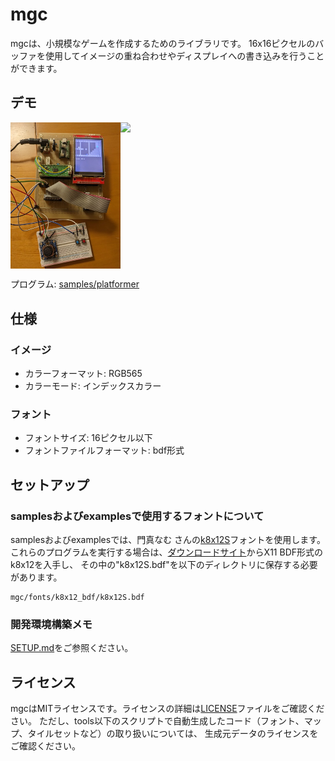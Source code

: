 # mgc

mgcは、小規模なゲームを作成するためのライブラリです。
16x16ピクセルのバッファを使用してイメージの重ね合わせやディスプレイへの書き込みを行うことができます。

## デモ

<div style="display: flex;">
  <img src="samples/platformer/img/lcd+controller.jpg" style="width: 35%;">
  <img src="samples/platformer/img/platformer.gif" style="width: 100%;">
</div>

プログラム: [samples/platformer](samples/platformer)

## 仕様
### イメージ
 - カラーフォーマット: RGB565
 - カラーモード: インデックスカラー

### フォント
 - フォントサイズ: 16ピクセル以下
 - フォントファイルフォーマット: bdf形式

## セットアップ

### samplesおよびexamplesで使用するフォントについて
samplesおよびexamplesでは、門真なむ さんの[k8x12S](https://littlelimit.net/k8x12.htm)フォントを使用します。
これらのプログラムを実行する場合は、[ダウンロードサイト](https://littlelimit.net/k8x12.htm)からX11 BDF形式のk8x12を入手し、
その中の"k8x12S.bdf"を以下のディレクトリに保存する必要があります。

```
mgc/fonts/k8x12_bdf/k8x12S.bdf
```

### 開発環境構築メモ
[SETUP.md](SETUP.md)をご参照ください。

## ライセンス

mgcはMITライセンスです。ライセンスの詳細は[LICENSE](LICENSE)ファイルをご確認ください。
ただし、tools以下のスクリプトで自動生成したコード（フォント、マップ、タイルセットなど）の取り扱いについては、
生成元データのライセンスをご確認ください。


